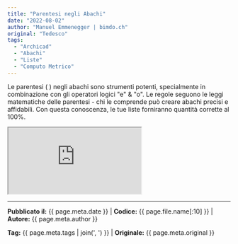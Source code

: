 ```yaml
---
title: "Parentesi negli Abachi"
date: "2022-08-02"
author: "Manuel Emmenegger | bimdo.ch"
original: "Tedesco"
tags: 
  - "Archicad"
  - "Abachi"
  - "Liste"
  - "Computo Metrico"
---
```


Le parentesi ( ) negli abachi sono strumenti potenti, specialmente in combinazione con gli operatori logici "e" & "o". Le regole seguono le leggi matematiche delle parentesi - chi le comprende può creare abachi precisi e affidabili. Con questa conoscenza, le tue liste forniranno quantità corrette al 100%.

<div class="video-container">
  <iframe src="https://www.youtube.com/embed/XTo-i3R8rE0?si=Q3uRlfwCy8B0EEdQ" 
          allowfullscreen>
  </iframe>
</div>


---
**Pubblicato il:** {{ page.meta.date }} | **Codice:** {{ page.file.name[:10] }}  | **Autore:** {{ page.meta.author }}

**Tag:** {{ page.meta.tags | join(', ') }} | **Originale:** {{ page.meta.original }}